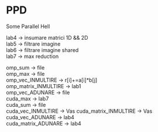 # PPD
Some Parallel Hell

lab4 -> insumare matrici 1D && 2D  
lab5 -> filtrare imagine  
lab6 -> filtrare imagine shared  
lab7 -> max reduction  

omp_sum -> file  
omp_max -> file  
omp_vec_INMULTIRE -> r[i]+=a[i]\*b[j]  
omp_matrix_INMULTIRE -> lab1   
omp_vec_ADUNARE -> file   
cuda_max -> lab7  
cuda_sum -> file  
cuda_vec_INMULTIRE -> Vas
cuda_matrix_INMULTIRE -> Vas  
cuda_vec_ADUNARE -> lab4  
cuda_matrix_ADUNARE -> lab4  




